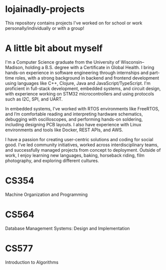 # lojainadly-projects
This repository contains projects I've worked on for school or work personally/individually or with a group!

# A little bit about myself
I'm a Computer Science graduate from the University of Wisconsin–Madison, holding a B.S. degree with a Certificate in Global Health. I bring hands-on experience in software engineering through internships and part-time roles, with a strong background in backend and frontend development using languages like C++, Clojure, Java and JavaScript/TypeScript. I'm proficient in full-stack development, embedded systems, and circuit design, with experience working on STM32 microcontrollers and using protocols such as I2C, SPI, and UART.

In embedded systems, I’ve worked with RTOS environments like FreeRTOS, and I’m comfortable reading and interpreting hardware schematics, debugging with oscilloscopes, and performing hands-on soldering, including designing PCB layouts. I also have experience with Linux environments and tools like Docker, REST APIs, and AWS.

I have a passion for creating user-centric solutions and coding for social good. I’ve led community initiatives, worked across interdisciplinary teams, and successfully managed projects from concept to deployment. Outside of work, I enjoy learning new languages, baking, horseback riding, film photography, and exploring different cultures.

# CS354
Machine Organization and Programming 

# CS564 
Database Management Systems: Design and Implementation

# CS577
Introduction to Algorithms
